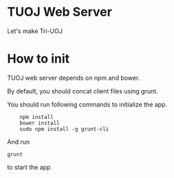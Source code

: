 TUOJ Web Server
===

Let's make Tri-UOJ

# How to init
TUOJ web server depends on npm and bower.

By default, you should concat client files using grunt.

You should run following commands to initialize the app.

```
	npm install
	bower install
	sudo npm install -g grunt-cli
```

And run 

```
grunt
```

to start the app

